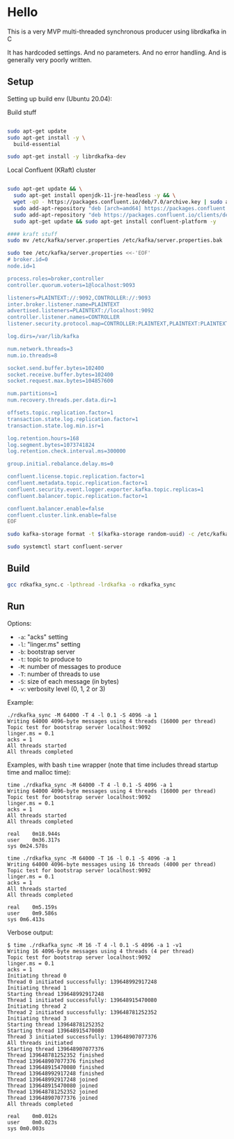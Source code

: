 # Hello
This is a very MVP multi-threaded synchronous producer using librdkafka in C

It has hardcoded settings.  And no parameters.  And no error handling.  And is generally very poorly written.

## Setup


Setting up build env (Ubuntu 20.04):

Build stuff
```bash

sudo apt-get update
sudo apt-get install -y \
  build-essential

sudo apt-get install -y librdkafka-dev

```

Local Confluent (KRaft) cluster
```bash

sudo apt-get update && \
  sudo apt-get install openjdk-11-jre-headless -y && \
  wget -qO - https://packages.confluent.io/deb/7.0/archive.key | sudo apt-key add - && \
  sudo add-apt-repository "deb [arch=amd64] https://packages.confluent.io/deb/7.0 stable main" && \
  sudo add-apt-repository "deb https://packages.confluent.io/clients/deb $(lsb_release -cs) main" && \
  sudo apt-get update && sudo apt-get install confluent-platform -y

#### kraft stuff
sudo mv /etc/kafka/server.properties /etc/kafka/server.properties.bak

sudo tee /etc/kafka/server.properties <<-'EOF'
# broker.id=0
node.id=1

process.roles=broker,controller
controller.quorum.voters=1@localhost:9093

listeners=PLAINTEXT://:9092,CONTROLLER://:9093
inter.broker.listener.name=PLAINTEXT
advertised.listeners=PLAINTEXT://localhost:9092
controller.listener.names=CONTROLLER
listener.security.protocol.map=CONTROLLER:PLAINTEXT,PLAINTEXT:PLAINTEXT,SSL:SSL,SASL_PLAINTEXT:SASL_PLAINTEXT,SASL_SSL:SASL_SSL

log.dirs=/var/lib/kafka

num.network.threads=3
num.io.threads=8

socket.send.buffer.bytes=102400
socket.receive.buffer.bytes=102400
socket.request.max.bytes=104857600

num.partitions=1
num.recovery.threads.per.data.dir=1

offsets.topic.replication.factor=1
transaction.state.log.replication.factor=1
transaction.state.log.min.isr=1

log.retention.hours=168
log.segment.bytes=1073741824
log.retention.check.interval.ms=300000

group.initial.rebalance.delay.ms=0

confluent.license.topic.replication.factor=1
confluent.metadata.topic.replication.factor=1
confluent.security.event.logger.exporter.kafka.topic.replicas=1
confluent.balancer.topic.replication.factor=1

confluent.balancer.enable=false
confluent.cluster.link.enable=false
EOF

sudo kafka-storage format -t $(kafka-storage random-uuid) -c /etc/kafka/server.properties

sudo systemctl start confluent-server
```

## Build

```bash
gcc rdkafka_sync.c -lpthread -lrdkafka -o rdkafka_sync
```

## Run

Options:

* `-a`: "acks" setting
* `-l`: "linger.ms" setting
* `-b`: bootstrap server
* `-t`: topic to produce to
* `-M`: number of messages to produce
* `-T`: number of threads to use
* `-S`: size of each message (in bytes)
* `-v`: verbosity level (0, 1, 2 or 3)


Example:
```
./rdkafka_sync -M 64000 -T 4 -l 0.1 -S 4096 -a 1
Writing 64000 4096-byte messages using 4 threads (16000 per thread)
Topic test for bootstrap server localhost:9092
linger.ms = 0.1
acks = 1
All threads started
All threads completed
```

Examples, with bash `time` wrapper (note that time includes thread startup time and malloc time):
```
time ./rdkafka_sync -M 64000 -T 4 -l 0.1 -S 4096 -a 1
Writing 64000 4096-byte messages using 4 threads (16000 per thread)
Topic test for bootstrap server localhost:9092
linger.ms = 0.1
acks = 1
All threads started
All threads completed

real	0m18.944s
user	0m36.317s
sys	0m24.578s
```

```
time ./rdkafka_sync -M 64000 -T 16 -l 0.1 -S 4096 -a 1
Writing 64000 4096-byte messages using 16 threads (4000 per thread)
Topic test for bootstrap server localhost:9092
linger.ms = 0.1
acks = 1
All threads started
All threads completed

real	0m5.159s
user	0m9.586s
sys	0m6.413s
```

Verbose output:
```
$ time ./rdkafka_sync -M 16 -T 4 -l 0.1 -S 4096 -a 1 -v1
Writing 16 4096-byte messages using 4 threads (4 per thread)
Topic test for bootstrap server localhost:9092
linger.ms = 0.1
acks = 1
Initiating thread 0
Thread 0 initiated successfully: 139648992917248
Initiating thread 1
Starting thread 139648992917248
Thread 1 initiated successfully: 139648915470080
Initiating thread 2
Thread 2 initiated successfully: 139648781252352
Initiating thread 3
Starting thread 139648781252352
Starting thread 139648915470080
Thread 3 initiated successfully: 139648907077376
All threads initiated
Starting thread 139648907077376
Thread 139648781252352 finished
Thread 139648907077376 finished
Thread 139648915470080 finished
Thread 139648992917248 finished
Thread 139648992917248 joined
Thread 139648915470080 joined
Thread 139648781252352 joined
Thread 139648907077376 joined
All threads completed

real	0m0.012s
user	0m0.023s
sys	0m0.003s
```